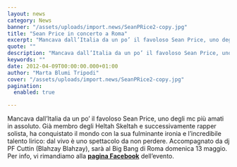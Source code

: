 ```yaml
---
layout: news
category: News
banner: "/assets/uploads/import.news/SeanPRice2-copy.jpg"
title: "Sean Price in concerto a Roma"
excerpt: "Mancava dall’Italia da un po’ il favoloso Sean Price, uno degli mc più amati in assoluto. Già membro degli Heltah Skeltah e successivamente rapper solista, ha conquistato il mondo con la sua fulminante ironia e l’incredibile talento lirico: dal vivo è uno spettacolo da non perdere. Accompagnato da dj PF Cuttin (Blahzay Blahzay), sarà al [&hellip"
quote: ""
description: "Mancava dall’Italia da un po’ il favoloso Sean Price, uno degli mc più amati in assoluto. Già membro degli Heltah Skeltah e successivamente rapper solista, ha conquistato il mondo con la sua fulminante ironia e l’incredibile talento lirico: dal vivo è uno spettacolo da non perdere. Accompagnato da dj PF Cuttin (Blahzay Blahzay), sarà al [&hellip"
keywords: ""
date: 2012-04-09T00:00:00.000+01:00
author: "Marta Blumi Tripodi"
cover: "/assets/uploads/import.news/SeanPRice2-copy.jpg"
pagination:
  enabled: true

---
```


Mancava dall’Italia da un po’ il favoloso Sean Price, uno degli mc più amati in assoluto. Già membro degli Heltah Skeltah e successivamente rapper solista, ha conquistato il mondo con la sua fulminante ironia e l’incredibile talento lirico: dal vivo è uno spettacolo da non perdere. Accompagnato da dj PF Cuttin (Blahzay Blahzay), sarà al Big Bang di Roma domenica 13 maggio. Per info, vi rimandiamo alla **[pagina Facebook](https://www.facebook.com/events/375659352465779/ "http://www.facebook.com/events/375659352465779/")** dell’evento.